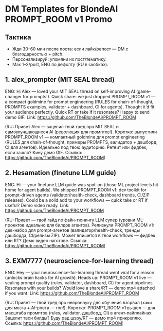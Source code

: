 ﻿# DM Templates for BlondeAI PROMPT_ROOM v1 Promo

## Тактика
- Жди 30–60 мин после поста: если лайк/репост — DM с благодарностью + pitch.
- Персонализируй: упомяни их пост/тематику.
- Max 1–2/post, ENG по дефолту (RU в скобках).

## 1. alex_prompter (MIT SEAL thread)
ENG: Hi Alex — loved your MIT SEAL thread on self-improving AI (game-changer for prompts!). Quick share: we just dropped PROMPT_ROOM v1 — a compact goldmine for prompt engineering (RULES for chain-of-thought, PROMPTS examples, validator + dashboard, CI for agents). Thought it'd fit your audience perfectly. Quick RT or take if it resonates? Happy to send demo GIF. Link: https://github.com/TheBlondeAi/PROMPT_ROOM

(RU: Привет Alex — зацепил твой тред про MIT SEAL и самоулучшающиеся AI (революция для промптов!). Коротко: выпустили PROMPT_ROOM v1 — компактный goldmine для prompt engineering (RULES для chain-of-thought, примеры PROMPTS, валидатор + дашборд, CI для агентов). Идеально под твою аудиторию. Ретвит или фидбек, если зашло? Кину демо GIF. Ссылка: https://github.com/TheBlondeAi/PROMPT_ROOM)

## 2. Hesamation (finetune LLM guide)
ENG: Hi — your finetune LLM guide was spot-on (those ML project levels hit home for agent builds). We shipped PROMPT_ROOM v1: dev toolkit for prompt-driven agents (validator/health-check, dashboard trends, CI/ZIP releases). Could be a solid add to your workflows — quick take or RT if useful? Demo video ready. Link: https://github.com/TheBlondeAi/PROMPT_ROOM

(RU: Привет — твой гайд по файн-тюнингу LLM супер (уровни ML-проектов идеально для билдов агентов). Релизнули PROMPT_ROOM v1: дев-набор для prompt-агентов (валидатор/health-check, тренды дашборда, CI/релизы ZIP). Может впишется в твои workflows — фидбек или RT? Демо видео наготове. Ссылка: https://github.com/TheBlondeAi/PROMPT_ROOM)

## 3. EXM7777 (neuroscience-for-learning thread)
ENG: Hey — your neuroscience-for-learning thread went viral for a reason (unlocks brain hacks for AI growth). Heads up: PROMPT_ROOM v1 live — scaling prompt quality (rules, validator, dashboard, CI) for agent pipelines. Resonates with your builds? Would love a share/RT — demo mp4 attached if you want. Link: https://github.com/TheBlondeAi/PROMPT_ROOM

(RU: Привет — твой тред про нейронауку для обучения взорвал (хаки для мозга + AI-роста — топ!). Коротко: PROMPT_ROOM v1 вышел — для масштаба промптов (rules, validator, дашборд, CI) в агент-пайплайнах. Зацепит твои билды? Буду рад шэру/RT — демо mp4 прикреплю. Ссылка: https://github.com/TheBlondeAi/PROMPT_ROOM)